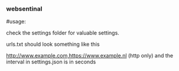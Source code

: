 ### websentinal

#usage:

check the settings folder for valuable settings.

urls.txt should look something like this

http://www.example.com,https://www.example.nl
(http only)
and the interval in settings.json is in seconds


